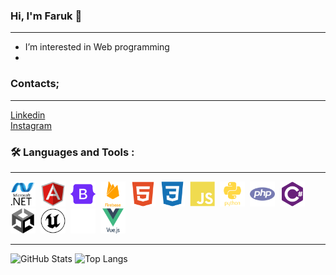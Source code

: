 ### Hi, I'm Faruk 👋
---

- I’m interested in Web programming
- 

### Contacts;
---
[Linkedin](https://www.linkedin.com/in/mehmet-faruk-kolip-6a664924b/)
<br>
[Instagram](https://www.instagram.com/ifaaruuk)
### 🛠️ Languages and Tools :
---
<img src="https://github.com/devicons/devicon/blob/master/icons/dot-net/dot-net-original-wordmark.svg" title="Dotnet" alt="Dotnet" width="40" height="40"/>&nbsp;
<img src="https://github.com/devicons/devicon/blob/master/icons/angularjs/angularjs-original.svg" title="Angular" alt="Angular" width="40" height="40"/>&nbsp;
<img src="https://github.com/devicons/devicon/blob/master/icons/bootstrap/bootstrap-plain.svg" title="Bootstrap" alt="Bootstrap" width="40" height="40"/>&nbsp;
<img src="https://github.com/devicons/devicon/blob/master/icons/firebase/firebase-plain-wordmark.svg" title="Firebase" alt="Firebase" width="40" height="40"/>&nbsp;
<img src="https://github.com/devicons/devicon/blob/master/icons/html5/html5-plain.svg" title="HTML5" alt="HTML5" width="40" height="40"/>&nbsp;
<img src="https://github.com/devicons/devicon/blob/master/icons/css3/css3-plain.svg" title="CSS3" alt="CSS3" width="40" height="40"/>&nbsp;
<img src="https://github.com/devicons/devicon/blob/master/icons/javascript/javascript-plain.svg" title="Javascript" alt="Javascript" width="40" height="40"/>&nbsp;
<img src="https://github.com/devicons/devicon/blob/master/icons/python/python-plain-wordmark.svg" title="Python" alt="Python" width="40" height="40"/>&nbsp;
<img src="https://github.com/devicons/devicon/blob/master/icons/php/php-plain.svg" title="Php" alt="Php" width="40" height="40"/>&nbsp;
<img src="https://github.com/devicons/devicon/blob/master/icons/csharp/csharp-plain.svg" title="C#" alt="C#" width="40" height="40"/>&nbsp;
<img src="https://github.com/devicons/devicon/blob/master/icons/unity/unity-original.svg" title="Unity" alt="Unity" width="40" height="40"/>&nbsp;
<img src="https://github.com/devicons/devicon/blob/master/icons/unrealengine/unrealengine-original.svg" title="Unreal Engine" alt="Unreal Engine" width="40" height="40"/>&nbsp;
<img src="https://github.com/devicons/devicon/blob/master/icons/discordjs/discordjs-plain.svg" title="Discord.js" alt="Discord.js" width="40" height="40"/>&nbsp; 
<img src="https://github.com/devicons/devicon/blob/master/icons/vuejs/vuejs-original-wordmark.svg" title="VueJs" alt="VueJs" width="40" height="40"/>&nbsp;

---

![GitHub Stats](https://github-readme-stats.vercel.app/api?username=shymoix&show_icons=true&theme=transparent)
![Top Langs](https://github-readme-stats.vercel.app/api/top-langs/?username=shymoix_icons=true&theme=transparent)



<!--
**Shymoix/Shymoix** is a ✨ _special_ ✨ repository because its `README.md` (this file) appears on your GitHub profile.

Here are some ideas to get you started:

- 🔭 I’m currently working on ...
- 🌱 I’m currently learning ...
- 👯 I’m looking to collaborate on ...
- 🤔 I’m looking for help with ...
- 💬 Ask me about ...
- 📫 How to reach me: ...
- 😄 Pronouns: ...
- ⚡ Fun fact: ...
-->
